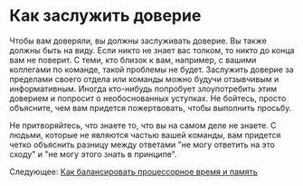 # Как заслужить доверие
[//]: # (Version:1.0.0)
Чтобы вам доверяли, вы должны заслуживать доверие. Вы также должны быть на виду. Если никто не знает вас толком, то никто до конца вам не поверит. С теми, кто близок к вам, например, с вашими коллегами по команде, такой проблемы не будет. Заслужить доверие за пределами своего отдела или команды можно будучи отзывчивым и информативным. Иногда кто-нибудь попробует злоупотребить этим доверием и попросит о необоснованных уступках. Не бойтесь, просто объясните, чем вам придется пожертвовать, чтобы выполнить просьбу.

Не притворяйтесь, что знаете то, что вы на самом деле не знаете. С людьми, которые не являются частью вашей команды, вам придется четко объяснить разницу между ответами "не могу ответить на это сходу" и "не могу этого знать в принципе".

Следующее: [Как балансировать процессорное время и память](03-How-to-Tradeoff-Time-vs-Space.md)
